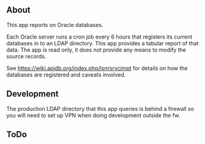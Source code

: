 
## About

This app reports on Oracle databases.

Each Oracle server runs a cron job every 6 hours that registers its
current databases in to an LDAP directory. This app provides a tabular
report of that data. The app is read only, it does not provide any means
to modify the source records.

See https://wiki.apidb.org/index.php/lsnrsrvcimpt for details on how the
databases are registered and caveats involved.

## Development

The production LDAP directory that this app queries is behind a firewall
so you will need to set up VPN when doing development outside the fw.

## ToDo
